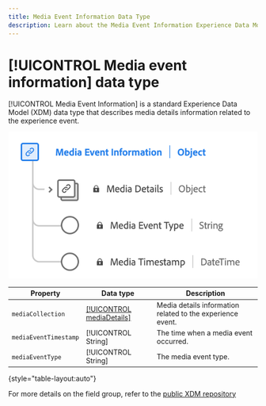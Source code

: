 ```yaml
---
title: Media Event Information Data Type
description: Learn about the Media Event Information Experience Data Model (XDM) data type.
---
```

# [!UICONTROL Media event information] data type

[!UICONTROL Media Event Information] is a standard Experience Data Model (XDM) data type that describes media details information related to the experience event. 

![A diagram of the Media Event Information data type.](../images/data-types/media-event-information.png)

| Property | Data type | Description |
| --- | --- | --- |
| `mediaCollection` | [[!UICONTROL mediaDetails]](./media-details-information.md) | Media details information related to the experience event. |
| `mediaEventTimestamp` | [!UICONTROL String] | The time when a media event occurred. |
| `mediaEventType` | [!UICONTROL String] | The media event type. |

{style="table-layout:auto"}

For more details on the field group, refer to the [public XDM repository](https://github.com/adobe/xdm/blob/master/components/datatypes/mediaevent.schema.json)
